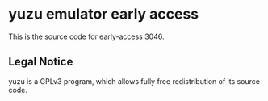 yuzu emulator early access
=============

This is the source code for early-access 3046.

## Legal Notice

yuzu is a GPLv3 program, which allows fully free redistribution of its source code.